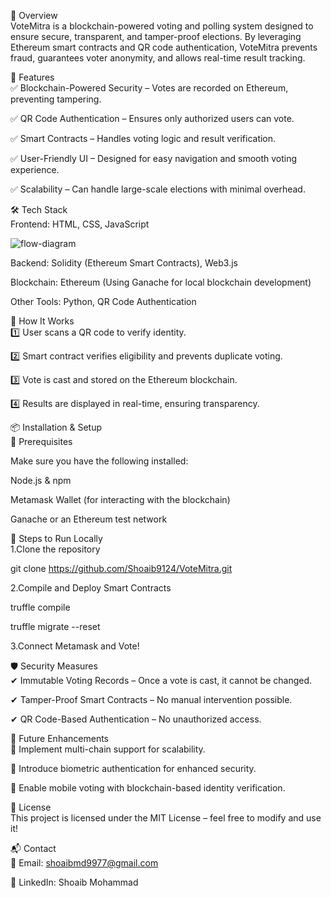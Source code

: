 📝 Overview
<br>
VoteMitra is a blockchain-powered voting and polling system designed to ensure secure, transparent, and tamper-proof elections. By leveraging Ethereum smart contracts and QR code authentication, VoteMitra prevents fraud, guarantees voter anonymity, and allows real-time result tracking.

🚀 Features
<br>
✅ Blockchain-Powered Security – Votes are recorded on Ethereum, preventing tampering.


✅ QR Code Authentication – Ensures only authorized users can vote.


✅ Smart Contracts – Handles voting logic and result verification.


✅ User-Friendly UI – Designed for easy navigation and smooth voting experience.


✅ Scalability – Can handle large-scale elections with minimal overhead.




🛠️ Tech Stack
<br>
Frontend: HTML, CSS, JavaScript<br>

![flow-diagram](https://github.com/user-attachments/assets/c35029fd-16c4-468a-ad91-cb115f9000f2)

Backend: Solidity (Ethereum Smart Contracts), Web3.js


Blockchain: Ethereum (Using Ganache for local blockchain development)


Other Tools: Python, QR Code Authentication



🎯 How It Works
<br>
1️⃣ User scans a QR code to verify identity.


2️⃣ Smart contract verifies eligibility and prevents duplicate voting.


3️⃣ Vote is cast and stored on the Ethereum blockchain.


4️⃣ Results are displayed in real-time, ensuring transparency.


📦 Installation & Setup
<br>
🔹 Prerequisites


Make sure you have the following installed:


Node.js & npm


Metamask Wallet (for interacting with the blockchain)


Ganache or an Ethereum test network



🔹 Steps to Run Locally
<br>
1.Clone the repository


git clone https://github.com/Shoaib9124/VoteMitra.git


2.Compile and Deploy Smart Contracts


truffle compile


truffle migrate --reset


3.Connect Metamask and Vote!



🛡️ Security Measures
<br>
✔ Immutable Voting Records – Once a vote is cast, it cannot be changed.


✔ Tamper-Proof Smart Contracts – No manual intervention possible.


✔ QR Code-Based Authentication – No unauthorized access.


📌 Future Enhancements
<br>
🔹 Implement multi-chain support for scalability.


🔹 Introduce biometric authentication for enhanced security.


🔹 Enable mobile voting with blockchain-based identity verification.


📜 License
<br>
This project is licensed under the MIT License – feel free to modify and use it!



📬 Contact
<br>
📧 Email: shoaibmd9977@gmail.com


🔗 LinkedIn: Shoaib Mohammad

